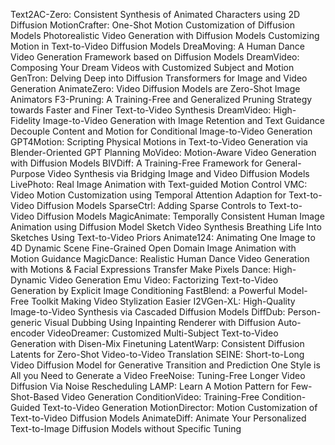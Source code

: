 Text2AC-Zero: Consistent Synthesis of Animated Characters using 2D Diffusion
MotionCrafter: One-Shot Motion Customization of Diffusion Models
Photorealistic Video Generation with Diffusion Models
Customizing Motion in Text-to-Video Diffusion Models
DreaMoving: A Human Dance Video Generation Framework based on Diffusion Models
DreamVideo: Composing Your Dream Videos with Customized Subject and Motion
GenTron: Delving Deep into Diffusion Transformers for Image and Video Generation
AnimateZero: Video Diffusion Models are Zero-Shot Image Animators
F3-Pruning: A Training-Free and Generalized Pruning Strategy towards Faster and Finer Text-to-Video Synthesis
DreamVideo: High-Fidelity Image-to-Video Generation with Image Retention and Text Guidance
Decouple Content and Motion for Conditional Image-to-Video Generation
GPT4Motion: Scripting Physical Motions in Text-to-Video Generation via Blender-Oriented GPT Planning
MoVideo: Motion-Aware Video Generation with Diffusion Models
BIVDiff: A Training-Free Framework for General-Purpose Video Synthesis via Bridging Image and Video Diffusion Models
LivePhoto: Real Image Animation with Text-guided Motion Control
VMC: Video Motion Customization using Temporal Attention Adaption for Text-to-Video Diffusion Models
SparseCtrl: Adding Sparse Controls to Text-to-Video Diffusion Models
MagicAnimate: Temporally Consistent Human Image Animation using Diffusion Model
Sketch Video Synthesis
Breathing Life Into Sketches Using Text-to-Video Priors
Animate124: Animating One Image to 4D Dynamic Scene
Fine-Grained Open Domain Image Animation with Motion Guidance
MagicDance: Realistic Human Dance Video Generation with Motions & Facial Expressions Transfer
Make Pixels Dance: High-Dynamic Video Generation
Emu Video: Factorizing Text-to-Video Generation by Explicit Image Conditioning
FastBlend: a Powerful Model-Free Toolkit Making Video Stylization Easier
I2VGen-XL: High-Quality Image-to-Video Synthesis via Cascaded Diffusion Models
DiffDub: Person-generic Visual Dubbing Using Inpainting Renderer with Diffusion Auto-encoder
VideoDreamer: Customized Multi-Subject Text-to-Video Generation with Disen-Mix Finetuning
LatentWarp: Consistent Diffusion Latents for Zero-Shot Video-to-Video Translation
SEINE: Short-to-Long Video Diffusion Model for Generative Transition and Prediction
One Style is All you Need to Generate a Video
FreeNoise: Tuning-Free Longer Video Diffusion Via Noise Rescheduling
LAMP: Learn A Motion Pattern for Few-Shot-Based Video Generation
ConditionVideo: Training-Free Condition-Guided Text-to-Video Generation
MotionDirector: Motion Customization of Text-to-Video Diffusion Models
AnimateDiff: Animate Your Personalized Text-to-Image Diffusion Models  without Specific Tuning
